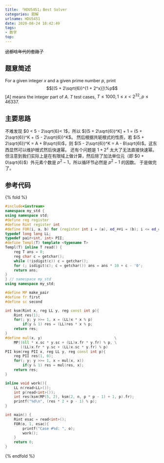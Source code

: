 ```yaml
---
title: 「HDU5451」Best Solver
categories: 题解
urlname: HDU5451
date: 2020-08-24 18:42:49
tags:
- 数学
top:
---
```


~~这都啥年代的套路了~~

## 题意简述

For a given integer $x$ and a given prime number $p$, print
$$[(5 + 2\sqrt{6})^{1 + 2^x}]\%p$$
$[A]$ means the integer part of $A$.
$T$ test cases, $T\le 1000, 1\le x< 2^32, p\le 46337$.

<!-- more -->

## 主要思路

不难发现 $0 < 5 - 2\sqrt{6}< 1$，所以 $[(5 + 2\sqrt{6})^K] + 1 = (5 + 2\sqrt{6})^K + (5 - 2\sqrt{6})^K$。
然后根据共轭根式的性质，若 $(5 + 2\sqrt{6})^K = A + B\sqrt{6}$，则 $(5 - 2\sqrt{6})^K = A - B\sqrt{6}$。这东西显然可以维护根式然后快速幂。
还有个问题是 $1 + 2^x$ 太大了无法直接快速幂。但注意到我们实际上是在有限域上做计算，然后除了加法单位元（即 $0 + 0\sqrt{6}$）外元素个数是 $p^2 - 1$，所以循环节必然是 $p^2 - 1$ 的因数。
于是做完了。

## 参考代码

{% fold %}
```cpp
#include<iostream>
namespace my_std {
using namespace std;
#define reg register
#define Rint register int
#define FOR(i, a, b) for (register int i = (a), ed_##i = (b); i <= ed_##i; ++i)
typedef long long LL;
typedef pair<int, int> PII;
#define Templ(T) template <typename T>
Templ(T) inline T read() {
    reg T ans = 0;
    reg char c = getchar();
    while (!isdigit(c)) c = getchar();
    for (; isdigit(c); c = getchar()) ans = ans * 10 + c - '0';
    return ans;
}
} // namespace my_std
using namespace my_std;

#define MP make_pair
#define fr first
#define sc second

int ksm(Rint x, reg LL y, reg const int p){
    Rint res(1);
    for(; y; y >>= 1, x = (LL)x * x % p)
        if(y & 1) res = (LL)res * x % p;
    return res;
}
#define mul(x, y)                                 \
    MP((6ll * x.sc * y.sc + (LL)x.fr * y.fr) % p, \
       ((LL)x.fr * y.sc + (LL)x.sc * y.fr) % p)
PII ksm(reg PII x, reg LL y, reg const int p){
    reg PII res(1, 0);
    for(; y; y >>= 1, x = mul(x, x))
        if(y & 1) res = mul(res, x);
    return res;
}

inline void work(){
    LL n(read<LL>());
    int p(read<int>());
    int res(ksm(MP(5, 2), ksm(2, n, p * p - 1) + 1, p).fr);
    printf("%d\n", (res * 2 + p - 1) % p);
}

int main() {
    Rint esac = read<int>();
    FOR(o, 1, esac){
        printf("Case #%d: ", o);
        work();
    }
    return 0;
}
```
{% endfold %}